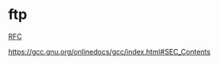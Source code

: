 # ftp
[RFC](https://www.ietf.org/rfc/rfc959.txt)

https://gcc.gnu.org/onlinedocs/gcc/index.html#SEC_Contents
